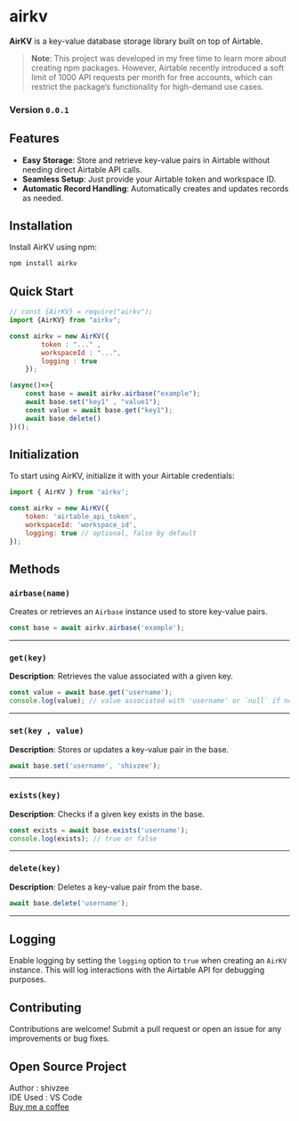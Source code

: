 # airkv
**AirKV** is a key-value database storage library built on top of Airtable.

> **Note**: This project was developed in my free time to learn more about creating npm packages. However, Airtable recently introduced a soft limit of 1000 API requests per month for free accounts, which can restrict the package’s functionality for high-demand use cases.

### Version `0.0.1`

## Features

- **Easy Storage**: Store and retrieve key-value pairs in Airtable without needing direct Airtable API calls.
- **Seamless Setup**: Just provide your Airtable token and workspace ID.
- **Automatic Record Handling**: Automatically creates and updates records as needed.

## Installation

Install AirKV using npm:

```bash
npm install airkv
```

## Quick Start
```js
// const {AirKV} = require("airkv");
import {AirKV} from "airkv";

const airkv = new AirKV({
        token : "..." ,
        workspaceId : "...",
        logging : true
    });

(async()=>{
    const base = await airkv.airbase("example");    
    await base.set("key1" , "value1");
    const value = await base.get("key1");
    await base.delete()
})();

```

## Initialization

To start using AirKV, initialize it with your Airtable credentials:

```js
import { AirKV } from 'airkv';

const airkv = new AirKV({
    token: 'airtable_api_token',
    workspaceId: 'workspace_id',
    logging: true // optional, false by default
});
```

## Methods

### `airbase(name)`

Creates or retrieves an `Airbase` instance used to store key-value pairs.

```js
const base = await airkv.airbase('example');
```

---

### `get(key)`

**Description**: Retrieves the value associated with a given key.

```js
const value = await base.get('username');
console.log(value); // value associated with 'username' or `null` if not found
```

---

### `set(key , value)`

**Description**: Stores or updates a key-value pair in the base.

```js
await base.set('username', 'shivzee');
```

---

### `exists(key)`

**Description**: Checks if a given key exists in the base.

```js
const exists = await base.exists('username');
console.log(exists); // true or false
```

---

### `delete(key)`

**Description**: Deletes a key-value pair from the base.

```js
await base.delete('username');
```

---

## Logging

Enable logging by setting the `logging` option to `true` when creating an `AirKV` instance. This will log interactions with the Airtable API for debugging purposes.

## Contributing

Contributions are welcome! Submit a pull request or open an issue for any improvements or bug fixes.

## Open Source Project 
Author : shivzee
<br />
IDE Used : VS Code
<br />
[Buy me a coffee](https://buymeacoffee.com/shivzee)
